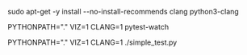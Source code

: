 sudo apt-get -y install --no-install-recommends clang python3-clang

PYTHONPATH="." VIZ=1 CLANG=1 pytest-watch

PYTHONPATH="." VIZ=1 CLANG=1 ./simple_test.py
